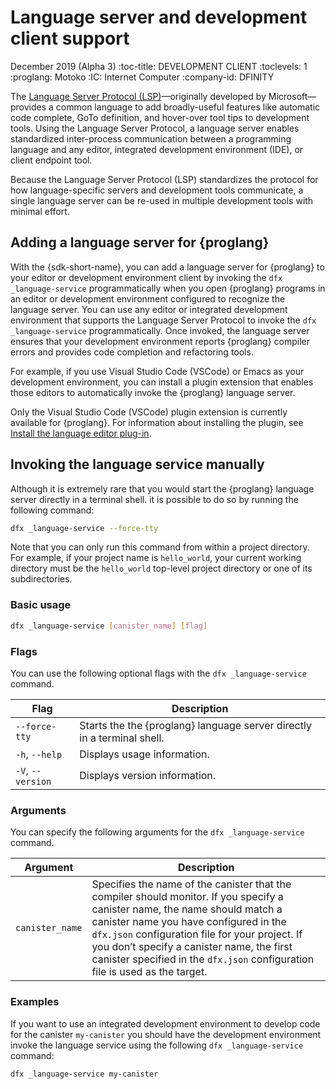 # Language server and development client support

December 2019 (Alpha 3) :toc-title: DEVELOPMENT CLIENT :toclevels: 1 :proglang: Motoko :IC: Internet Computer :company-id: DFINITY

The [Language Server Protocol (LSP)](https://microsoft.github.io/language-server-protocol)—originally developed by Microsoft—provides a common language to add broadly-useful features like automatic code complete, GoTo definition, and hover-over tool tips to development tools. Using the Language Server Protocol, a language server enables standardized inter-process communication between a programming language and any editor, integrated development environment (IDE), or client endpoint tool.

Because the Language Server Protocol (LSP) standardizes the protocol for how language-specific servers and development tools communicate, a single language server can be re-used in multiple development tools with minimal effort.

## Adding a language server for {proglang}

With the {sdk-short-name}, you can add a language server for {proglang} to your editor or development environment client by invoking the `dfx _language-service` programmatically when you open {proglang} programs in an editor or development environment configured to recognize the language server. You can use any editor or integrated development environment that supports the Language Server Protocol to invoke the `dfx _language-service` programmatically. Once invoked, the language server ensures that your development environment reports {proglang} compiler errors and provides code completion and refactoring tools.

For example, if you use Visual Studio Code (VSCode) or Emacs as your development environment, you can install a plugin extension that enables those editors to automatically invoke the {proglang} language server.

<div class="note">

Only the Visual Studio Code (VSCode) plugin extension is currently available for {proglang}. For information about installing the plugin, see [Install the language editor plug-in](../quickstart/local-quickstart.xml#install-vscode).

</div>

## Invoking the language service manually

Although it is extremely rare that you would start the {proglang} language server directly in a terminal shell. it is possible to do so by running the following command:

``` bash
dfx _language-service --force-tty
```

Note that you can only run this command from within a project directory. For example, if your project name is `hello_world`, your current working directory must be the `hello_world` top-level project directory or one of its subdirectories.

### Basic usage

``` bash
dfx _language-service [canister_name] [flag]
```

### Flags

You can use the following optional flags with the `dfx _language-service` command.

| Flag              | Description                                                             |
|-------------------|-------------------------------------------------------------------------|
| `--force-tty`     | Starts the the {proglang} language server directly in a terminal shell. |
| `-h`, `--help`    | Displays usage information.                                             |
| `-V`, `--version` | Displays version information.                                           |

### Arguments

You can specify the following arguments for the `dfx _language-service` command.

| Argument        | Description                                                                                                                                                                                                                                                                                                                                          |
|-----------------|------------------------------------------------------------------------------------------------------------------------------------------------------------------------------------------------------------------------------------------------------------------------------------------------------------------------------------------------------|
| `canister_name` | Specifies the name of the canister that the compiler should monitor. If you specify a canister name, the name should match a canister name you have configured in the `dfx.json` configuration file for your project. If you don’t specify a canister name, the first canister specified in the `dfx.json` configuration file is used as the target. |

### Examples

If you want to use an integrated development environment to develop code for the canister `my-canister` you should have the development environment invoke the language service using the following `dfx _language-service` command:

``` bash
dfx _language-service my-canister
```
